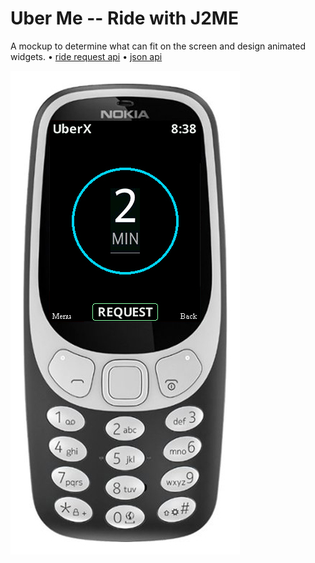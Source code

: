 # Uber Me -- Ride with J2ME

A mockup to determine what can fit on the screen and design animated widgets.
• [ride request api](https://developer.uber.com/docs/riders/ride-requests/tutorials/api/curl)
• [json api](https://bitbucket.org/liedman/json-me/src/501a54188df3e924dcded6a156b0f828bde9cd1b/src/org/json/me/?at=default)

![alt text](https://raw.githubusercontent.com/woodie/uber/master/docs/mock.jpg)
